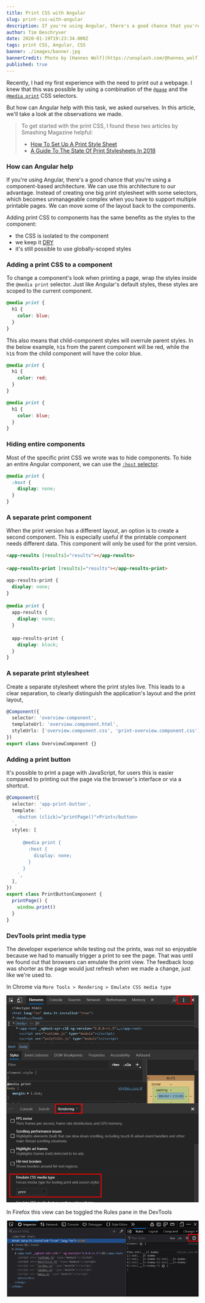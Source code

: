 ```yaml
---
title: Print CSS with Angular
slug: print-css-with-angular
description: If you're using Angular, there's a good chance that you're using a component-based architecture. We can use this architecture to our advantage. Instead of creating one big print stylesheet with some selectors, which becomes unmanageable complex when you have to support multiple printable pages. We can move some of the layout back to the components.
author: Tim Deschryver
date: 2020-01-19T19:23:34.000Z
tags: print CSS, Angular, CSS
banner: ./images/banner.jpg
bannerCredit: Photo by [Hannes Wolf](https://unsplash.com/@hannes_wolf) on [Unsplash](https://unsplash.com)
published: true
---
```


Recently, I had my first experience with the need to print out a webpage.
I knew that this was possible by using a combination of the [`@page`](https://developer.mozilla.org/en-US/docs/Web/CSS/@page) and the [`@media print`](https://developer.mozilla.org/en-US/docs/Web/CSS/@media) CSS selectors.

But how can Angular help with this task, we asked ourselves.
In this article, we'll take a look at the observations we made.

> To get started with the print CSS, I found these two articles by Smashing Magazine helpful:
>
> - [How To Set Up A Print Style Sheet](https://www.smashingmagazine.com/2011/11/how-to-set-up-a-print-style-sheet/)
> - [A Guide To The State Of Print Stylesheets In 2018](https://www.smashingmagazine.com/2018/05/print-stylesheets-in-2018/)

### How can Angular help

If you're using Angular, there's a good chance that you're using a component-based architecture.
We can use this architecture to our advantage. Instead of creating one big print stylesheet with some selectors, which becomes unmanageable complex when you have to support multiple printable pages. We can move some of the layout back to the components.

Adding print CSS to components has the same benefits as the styles to the component:

- the CSS is isolated to the component
- we keep it [DRY](https://en.wikipedia.org/wiki/Don%27t_repeat_yourself)
- it's still possible to use globally-scoped styles

### Adding a print CSS to a component

To change a component's look when printing a page, wrap the styles inside the `@media print` selector.
Just like Angular's default styles, these styles are scoped to the current component.

```css
@media print {
  h1 {
    color: blue;
  }
}
```

This also means that child-component styles will overrule parent styles.
In the below example, `h1`s from the parent component will be red, while the `h1`s from the child component will have the color blue.

```css:parent.component.css
@media print {
  h1 {
    color: red;
  }
}
```

```css:child.component.css
@media print {
  h1 {
    color: blue;
  }
}
```

### Hiding entire components

Most of the specific print CSS we wrote was to hide components.
To hide an entire Angular component, we can use the [`:host` selector](https://angular.io/guide/component-styles#host).

```css
@media print {
  :host {
    display: none;
  }
}
```

### A separate print component

When the print version has a different layout, an option is to create a second component.
This is especially useful if the printable component needs different data.
This component will only be used for the print version.

```html
<app-results [results]="results"></app-results>

<app-results-print [results]="results"></app-results-print>
```

```css
app-results-print {
  display: none;
}

@media print {
  app-results {
    display: none;
  }

  app-results-print {
    display: block;
  }
}
```

### A separate print stylesheet

Create a separate stylesheet where the print styles live.
This leads to a clear separation, to clearly distinguish the application's layout and the print layout,

```ts
@Component({
  selector: 'overview-component',
  templateUrl: 'overview.component.html',
  styleUrls: ['overview.component.css', 'print-overview.component.css'],
})
export class OverviewComponent {}
```

### Adding a print button

It's possible to print a page with JavaScript, for users this is easier compared to printing out the page via the browser's interface or via a shortcut.

```ts
@Component({
  selector: 'app-print-button',
  template: `
    <button (click)="printPage()">Print</button>
  `,
  styles: [
    `
      @media print {
        :host {
          display: none;
        }
      }
    `,
  ],
})
export class PrintButtonComponent {
  printPage() {
    window.print()
  }
}
```

### DevTools print media type

The developer experience while testing out the prints, was not so enjoyable because we had to manually trigger a print to see the page.
That was until we found out that browsers can emulate the print view. The feedback loop was shorter as the page would just refresh when we made a change, just like we're used to.

In Chrome via `More Tools > Rendering > Emulate CSS media type`

![Emulate CSS media type in chrome](./images/chrome.png)

In Firefox this view can be toggled the Rules pane in the DevTools

![Emulate CSS media type in firefox](./images/firefox.png)
